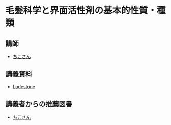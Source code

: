 # 毛髪科学と界面活性剤の基本的性質・種類
## 講師
- [ちこさん](https://twitter.com/Chico_k1)

## 講義資料
- [Lodestone](https://jp.finalfantasyxiv.com/lodestone/character/3167585/blog/3994270/)

## 講義者からの推薦図書
- [ちこさん](../booklist/11.html)